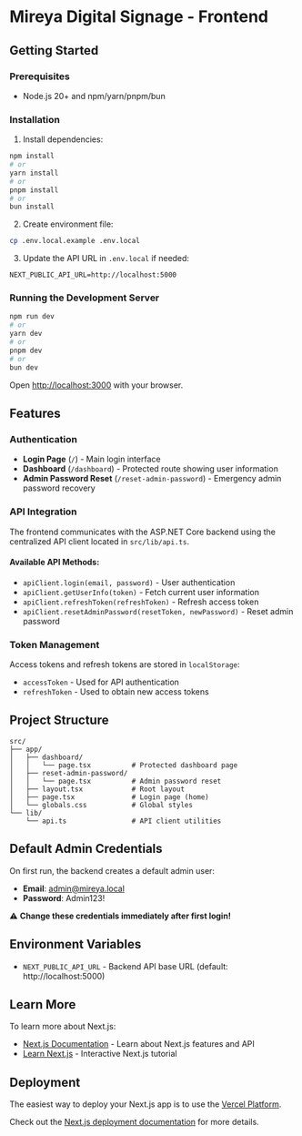 # Mireya Digital Signage - Frontend

## Getting Started

### Prerequisites

- Node.js 20+ and npm/yarn/pnpm/bun

### Installation

1. Install dependencies:

```bash
npm install
# or
yarn install
# or
pnpm install
# or
bun install
```

2. Create environment file:

```bash
cp .env.local.example .env.local
```

3. Update the API URL in `.env.local` if needed:

```
NEXT_PUBLIC_API_URL=http://localhost:5000
```

### Running the Development Server

```bash
npm run dev
# or
yarn dev
# or
pnpm dev
# or
bun dev
```

Open [http://localhost:3000](http://localhost:3000) with your browser.

## Features

### Authentication

- **Login Page** (`/`) - Main login interface
- **Dashboard** (`/dashboard`) - Protected route showing user information
- **Admin Password Reset** (`/reset-admin-password`) - Emergency admin password recovery

### API Integration

The frontend communicates with the ASP.NET Core backend using the centralized API client located in `src/lib/api.ts`.

#### Available API Methods:

- `apiClient.login(email, password)` - User authentication
- `apiClient.getUserInfo(token)` - Fetch current user information
- `apiClient.refreshToken(refreshToken)` - Refresh access token
- `apiClient.resetAdminPassword(resetToken, newPassword)` - Reset admin password

### Token Management

Access tokens and refresh tokens are stored in `localStorage`:

- `accessToken` - Used for API authentication
- `refreshToken` - Used to obtain new access tokens

## Project Structure

```
src/
├── app/
│   ├── dashboard/
│   │   └── page.tsx          # Protected dashboard page
│   ├── reset-admin-password/
│   │   └── page.tsx          # Admin password reset
│   ├── layout.tsx            # Root layout
│   ├── page.tsx              # Login page (home)
│   └── globals.css           # Global styles
└── lib/
    └── api.ts                # API client utilities
```

## Default Admin Credentials

On first run, the backend creates a default admin user:

- **Email**: admin@mireya.local
- **Password**: Admin123!

⚠️ **Change these credentials immediately after first login!**

## Environment Variables

- `NEXT_PUBLIC_API_URL` - Backend API base URL (default: http://localhost:5000)

## Learn More

To learn more about Next.js:

- [Next.js Documentation](https://nextjs.org/docs) - Learn about Next.js features and API
- [Learn Next.js](https://nextjs.org/learn) - Interactive Next.js tutorial

## Deployment

The easiest way to deploy your Next.js app is to use the [Vercel Platform](https://vercel.com/new).

Check out the [Next.js deployment documentation](https://nextjs.org/docs/app/building-your-application/deploying) for more details.
